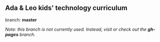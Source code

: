 Ada & Leo kids' technology curriculum
--------------------------------

branch: **master**

*Note: this branch is not currently used. Instead, visit or check out the __gh-pages__ branch.*
